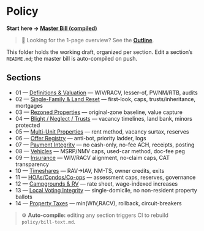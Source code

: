 # Policy

**Start here → [Master Bill (compiled)](./bill-text.md)**
> 🔎 Looking for the 1-page overview? See the **[Outline](./outline.md)**.

This folder holds the working draft, organized per section. Edit a section’s `README.md`; the master bill is auto-compiled on push.

## Sections
<!-- BEGIN:SECTION_INDEX -->
- 01 — [Definitions & Valuation](sections/01_definitions_and_valuation/README.md) — WIV/RACV, lesser-of, PV/NM/RTB, audits
- 02 — [Single-Family & Land Reset](sections/02_sf_land_reset/README.md) — first-look, caps, trusts/inheritance, mortgages
- 03 — [Rezoned Properties](sections/03_rezoned_properties/README.md) — original-zone baseline, value capture
- 04 — [Blight / Neglect / Trusts](sections/04_blight_neglect_trusts/README.md) — vacancy timelines, land bank, minors protected
- 05 — [Multi-Unit Properties](sections/05_multi_unit/README.md) — rent method, vacancy surtax, reserves
- 06 — [Offer Registry](sections/06_offer_registry/README.md) — anti-bot, priority ladder, logs
- 07 — [Payment Integrity](sections/07_payment_integrity/README.md) — no cash-only, no-fee ACH, receipts, posting
- 08 — [Vehicles](sections/08_vehicles/README.md) — MSRP/NMV caps, used-car method, doc-fee peg
- 09 — [Insurance](sections/09_insurance/README.md) — WIV/RACV alignment, no-claim caps, CAT transparency
- 10 — [Timeshares](sections/10_timeshares/README.md) — RAV→IAV, NM-TS, owner credits, exits
- 11 — [HOAs/Condos/Co-ops](sections/11_hoas_condos_coops/README.md) — assessment caps, reserves, governance
- 12 — [Campgrounds & RV](sections/12_campgrounds_rv/README.md) — rate sheet, wage-indexed increases
- 13 — [Local Voting Integrity](sections/13_local_voting/README.md) — single-domicile, no non-resident property ballots
- 14 — [Property Taxes](sections/14_property_taxes/README.md) — min(WIV,RACV), rollback, circuit-breakers
<!-- END:SECTION_INDEX -->

> ⚙️ **Auto-compile:** editing any section triggers CI to rebuild `policy/bill-text.md`.

